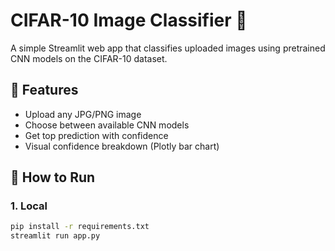 # CIFAR-10 Image Classifier 🎯

A simple Streamlit web app that classifies uploaded images using pretrained CNN models on the CIFAR-10 dataset.

## 🔧 Features
- Upload any JPG/PNG image
- Choose between available CNN models
- Get top prediction with confidence
- Visual confidence breakdown (Plotly bar chart)

## 🚀 How to Run

### 1. Local
```bash
pip install -r requirements.txt
streamlit run app.py